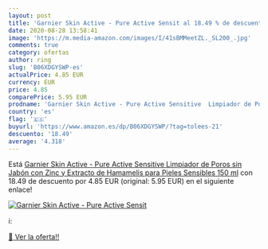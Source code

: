 ```yaml
---
layout: post
title: 'Garnier Skin Active - Pure Active Sensit al 18.49 % de descuento'
date: 2020-08-28 13:58:41
image: 'https://m.media-amazon.com/images/I/41sBMMeetZL._SL200_.jpg'
comments: true
category: ofertas
author: ring
slug: 'B06XDGYSWP-es'
actualPrice: 4.85 EUR
currency: EUR
price: 4.85
comparePrice: 5.95 EUR
prodname: 'Garnier Skin Active - Pure Active Sensitive  Limpiador de Poros sin Jabón  con Zinc y Extracto de Hamamelis  para Pieles Sensibles  150 ml'
country: 'es'
flag: '🇪🇸'
buyurl: 'https://www.amazon.es/dp/B06XDGYSWP/?tag=tolees-21'
descuento: '18.49'
average: '4.318'
---
```


Está [Garnier Skin Active - Pure Active Sensitive  Limpiador de Poros sin Jabón  con Zinc y Extracto de Hamamelis  para Pieles Sensibles  150 ml](https://www.amazon.es/dp/B06XDGYSWP/?tag=tolees-21) con 18.49 de descuento por 4.85 EUR (original: 5.95 EUR) en el siguiente enlace!

[![Garnier Skin Active - Pure Active Sensit](https://m.media-amazon.com/images/I/41sBMMeetZL._SL200_.jpg)](https://www.amazon.es/dp/B06XDGYSWP/?tag=tolees-21)

ℹ️:


[🛒 Ver la oferta!!](https://www.amazon.es/dp/B06XDGYSWP/?tag=tolees-21)
